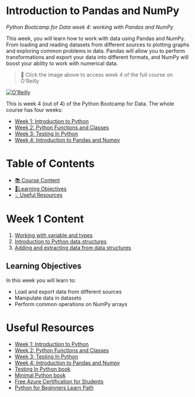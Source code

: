 # Introduction to Pandas and NumPy

_Python Bootcamp for Data week 4: working with Pandas and NumPy_

This week, you will learn how to work with data using Pandas and NumPy. From loading and reading datasets from different sources to plotting graphs and exploring common problems in data. Pandas will allow you to perform transformations and export your data into different formats, and NumPy will boost your ability to work with numerical data.

> 🎥 Click the image above to access week 4 of the full course on O'Reilly

[![O'Reilly](https://learning.oreilly.com/covers/urn:orm:video:50146VIDEOPAIML/400w/)](https://learning.oreilly.com/videos/python-bootcamp-for/50146VIDEOPAIML/50146VIDEOPAIML-c10_s1/ "Introduction to Pandas and NumPy")

This is week 4 (out of 4) of the Python Bootcamp for Data. The whole course has four weeks:

- [Week 1: Introduction to Python](https://github.com/alfredodeza/introduction-to-python)
- [Week 2: Python Functions and Classes](https://github.com/alfredodeza/python-functions-and-classes)
- [Week 3: Testing In Python](https://github.com/alfredodeza/python-testing/)
- [Week 4: Introduction to Pandas and Numpy](https://github.com/alfredodeza/pandas-and-numpy)

# Table of Contents

- [📚 Course Content](#week-1-content)
- [🎯Learning Objectives](#learning-objectives)
- [💡 Useful Resources](#useful-resources)

# Week 1 Content

1. [Working with variable and types](./notebooks/lesson1/)
1. [Introduction to Python data structures](./notebooks/lesson2/)
1. [Adding and extracting data from data structures](./notebooks/lesson3/)

## Learning Objectives

In this week you will learn to:

- Load and export data from different sources
- Manipulate data in datasets
- Perform common operations on NumPy arrays


# Useful Resources

- [Week 1: Introduction to Python](https://github.com/alfredodeza/introduction-to-python)
- [Week 2: Python Functions and Classes](https://github.com/alfredodeza/python-functions-and-classes)
- [Week 3: Testing In Python](https://github.com/alfredodeza/python-testing/)
- [Week 4: Introduction to Pandas and Numpy](https://github.com/alfredodeza/pandas-and-numpy)
- [Testing In Python book](https://learning.oreilly.com/library/view/testing-in-python/97986PAIML/)
- [Minimal Python book](https://www.amazon.com/Minimal-Python-efficient-programmer-onemillion2021-ebook/dp/B0855NSRR7)
- [Free Azure Certification for Students](https://docs.microsoft.com/learn/certifications/student-training-and-certification?WT.mc_id=academic-0000-alfredodeza)
- [Python for Beginners Learn Path](https://docs.microsoft.com/learn/paths/beginner-python/?WT.mc_id=academic-0000-alfredodeza)
